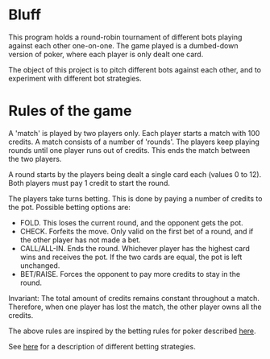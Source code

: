 # Bluff

This program holds a round-robin tournament of different bots playing against
each other one-on-one. The game played is a dumbed-down version of poker, where
each player is only dealt one card.

The object of this project is to pitch different bots against each other, and
to experiment with different bot strategies.

# Rules of the game
A 'match' is played by two players only.  Each player starts a match with 100
credits. A match consists of a number of 'rounds'. The players keep playing
rounds until one player runs out of credits.  This ends the match between the
two players.

A round starts by the players being dealt a single card each (values 0 to 12).
Both players must pay 1 credit to start the round.

The players take turns betting. This is done by paying a number of credits to
the pot. Possible betting options are:
* FOLD. This loses the current round, and the opponent gets the pot.
* CHECK. Forfeits the move. Only valid on the first bet of a round, and if the
  other player has not made a bet.
* CALL/ALL-IN. Ends the round. Whichever player has the highest card wins and
  receives the pot. If the two cards are equal, the pot is left unchanged.
* BET/RAISE. Forces the opponent to pay more credits to stay in the round.

Invariant: The total amount of credits remains constant throughout a match.
Therefore, when one player has lost the match, the other player owns all the
credits.

The above rules are inspired by the betting rules for poker described
[here](https://en.wikipedia.org/wiki/Betting_in_poker).

See [here](http://www.firsttimepokerplayer.com/how-to-play/strategy/betting-guide/) for a description of different betting strategies.

